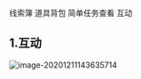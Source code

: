线索簿 道具背包 简单任务查看 互动

## 1.互动

![image-20201211143635714](D:\projects\note\项目\Abyss\系统设计_20201211111349-pindena.sy.assets\image-20201211143635714.png)